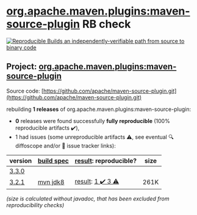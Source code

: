 [org.apache.maven.plugins:maven-source-plugin](https://central.sonatype.com/artifact/org.apache.maven.plugins/maven-source-plugin/3.2.1/versions) RB check
=======

[![Reproducible Builds](https://reproducible-builds.org/images/logos/rb.svg) an independently-verifiable path from source to binary code](https://reproducible-builds.org/)

## Project: [org.apache.maven.plugins:maven-source-plugin](https://central.sonatype.com/artifact/org.apache.maven.plugins/maven-source-plugin/3.2.1/versions)

Source code: [https://github.com/apache/maven-source-plugin.git](https://github.com/apache/maven-source-plugin.git)

rebuilding **1 releases** of org.apache.maven.plugins:maven-source-plugin:
- **0** releases were found successfully **fully reproducible** (100% reproducible artifacts :heavy_check_mark:),
- 1 had issues (some unreproducible artifacts :warning:, see eventual :mag: diffoscope and/or :memo: issue tracker links):

| version | [build spec](/BUILDSPEC.md) | [result](https://reproducible-builds.org/docs/jvm/): reproducible? | size |
| -- | --------- | ------ | -- |
| [3.3.0](https://central.sonatype.com/artifact/org.apache.maven.plugins/maven-source-plugin/3.3.0/pom) | | | |
| [3.2.1](https://central.sonatype.com/artifact/org.apache.maven.plugins/maven-source-plugin/3.2.1/pom) | [mvn jdk8](maven-source-plugin-3.2.1.buildspec) | [result](maven-source-plugin-3.2.1.buildinfo): [1 :heavy_check_mark:  3 :warning:](maven-source-plugin-3.2.1.buildcompare) | 261K |

<i>(size is calculated without javadoc, that has been excluded from reproducibility checks)</i>
